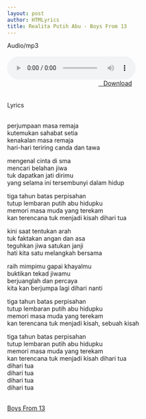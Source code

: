 ```yaml
---
layout: post
author: HTMLyrics
title: Realita Putih Abu - Boys From 13
---
```


<div class="htl">Audio/mp3</div><br />

<audio class='js-player' style="--plyr-color-main: #212121;" controls>
<source src="https://drive.google.com/uc?authuser=0&id=1uvEKABkGcW8pzY1FFW4aTofT5TZ387P5&export=download" type="audio/mp3">
</audio><br />

<center>
<a href="/download/realitaputihabu-boysfrom13" class="hbt"><i class="fa fa-chevron-down" aria-hidden="true"></i>&nbsp; &nbsp;Download</a>
</center><br />
<br />

<div class="htl">Lyrics</div><br />

perjumpaan masa remaja<br />
kutemukan sahabat setia<br />
kenakalan masa remaja<br />
hari-hari teriring canda dan tawa<br />

mengenal cinta di sma<br />
mencari belahan jiwa<br />
tuk dapatkan jati dirimu<br />
yang selama ini tersembunyi dalam hidup<br />

tiga tahun batas perpisahan<br />
tutup lembaran putih abu hidupku<br />
memori masa muda yang terekam<br />
kan terencana tuk menjadi kisah dihari tua<br />

kini saat tentukan arah<br />
tuk faktakan angan dan asa<br />
teguhkan jiwa satukan janji<br />
hati kita satu melangkah bersama<br />

raih mimpimu gapai khayalmu<br />
buktikan tekad jiwamu<br />
berjuanglah dan percaya<br />
kita kan berjumpa lagi dihari nanti<br />

tiga tahun batas perpisahan<br />
tutup lembaran putih abu hidupku<br />
memori masa muda yang terekam<br />
kan terencana tuk menjadi kisah, sebuah kisah<br />

tiga tahun batas perpisahan<br />
tutup lembaran putih abu hidupku<br />
memori masa muda yang terekam<br />
kan terencana tuk menjadi kisah dihari tua<br />
dihari tua<br />
dihari tua<br />
dihari tua<br />
dihari tua<br />
<br />

<i class="fa fa-hashtag" aria-hidden="true"></i>
<a href="/artist/boysfrom13">Boys From 13</a>
